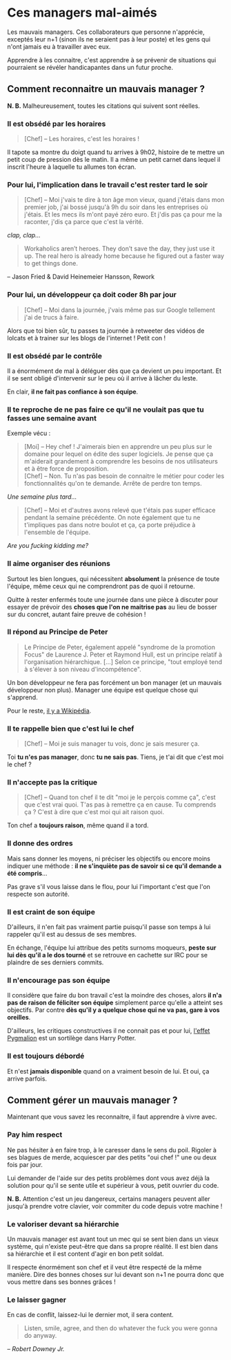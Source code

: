 # Ces managers mal-aimés

Les mauvais managers. Ces collaborateurs que personne n'apprécie, exceptés leur n+1 (sinon ils ne seraient pas à leur poste) et les gens qui n'ont jamais eu à travailler avec eux.

Apprendre à les connaitre, c'est apprendre à se prévenir de situations qui pourraient se révéler handicapantes dans un futur proche.

## Comment reconnaitre un mauvais manager ?

**N. B.** Malheureusement, toutes les citations qui suivent sont réelles.

### Il est obsédé par les horaires

> [Chef] – Les horaires, c'est les horaires !

Il tapote sa montre du doigt quand tu arrives à 9h02, histoire de te mettre un petit coup de pression dès le matin. Il a même un petit carnet dans lequel il inscrit l'heure à laquelle tu allumes ton écran.

### Pour lui, l'implication dans le travail c'est rester tard le soir

> [Chef] – Moi j'vais te dire à ton âge mon vieux, quand j'étais dans mon premier job, j'ai bossé jusqu'à 9h du soir dans les entreprises où j'étais. Et les mecs ils m'ont payé zéro euro. Et j'dis pas ça pour me la raconter, j'dis ça parce que c'est la vérité.

*clap, clap…*

> Workaholics aren’t heroes. They don’t save the day, they just use it up. The real hero is already home because he figured out a faster way to get things done.

– Jason Fried & David Heinemeier Hansson, Rework

### Pour lui, un développeur ça doit coder 8h par jour

> [Chef] – Moi dans la journée, j'vais même pas sur Google tellement j'ai de trucs à faire.

Alors que toi bien sûr, tu passes ta journée à retweeter des vidéos de lolcats et à trainer sur les blogs de l'internet ! Petit con !

### Il est obsédé par le contrôle

Il a énormément de mal à déléguer dès que ça devient un peu important. Et il se sent obligé d'intervenir sur le peu où il arrive à lâcher du leste.

En clair, **il ne fait pas confiance à son équipe**.

### Il te reproche de ne pas faire ce qu'il ne voulait pas que tu fasses une semaine avant

Exemple vécu :

> [Moi] – Hey chef ! J'aimerais bien en apprendre un peu plus sur le domaine pour lequel on édite des super logiciels. Je pense que ça m'aiderait grandement à comprendre les besoins de nos utilisateurs et à être force de proposition.  
> [Chef] – Non. Tu n'as pas besoin de connaitre le métier pour coder les fonctionnalités qu'on te demande. Arrête de perdre ton temps.

*Une semaine plus tard…*

> [Chef] – Moi et d'autres avons relevé que t'étais pas super efficace pendant la semaine précédente. On note également que tu ne t'impliques pas dans notre boulot et ça, ça porte préjudice à l'ensemble de l'équipe.

*Are you fucking kidding me?*

### Il aime organiser des réunions

Surtout les bien longues, qui nécessitent **absolument** la présence de toute l'équipe, même ceux qui ne comprendront pas de quoi il retourne.

Quitte à rester enfermés toute une journée dans une pièce à discuter pour essayer de prévoir des **choses que l'on ne maitrise pas** au lieu de bosser sur du concret, autant faire preuve de cohésion !

### Il répond au Principe de Peter

> Le Principe de Peter, également appelé "syndrome de la promotion Focus" de Laurence J. Peter et Raymond Hull, est un principe relatif à l'organisation hiérarchique. […]
Selon ce principe, "tout employé tend à s'élever à son niveau d'incompétence".

Un bon développeur ne fera pas forcément un bon manager (et un mauvais développeur non plus). Manager une équipe est quelque chose qui s'apprend.

Pour le reste, [il y a Wikipédia](http://fr.wikipedia.org/wiki/Principe_de_Peter).

### Il te rappelle bien que c'est lui le chef

> [Chef] – Moi je suis manager tu vois, donc je sais mesurer ça.

Toi **tu n'es pas manager**, donc **tu ne sais pas**. Tiens, je t'ai dit que c'est moi le chef ?

### Il n'accepte pas la critique

> [Chef] – Quand ton chef il te dit "moi je le perçois comme ça", c'est que c'est vrai quoi. T'as pas à remettre ça en cause. Tu comprends ça ? C'est à dire que c'est moi qui ait raison quoi.

Ton chef a **toujours raison**, même quand il a tord.

### Il donne des ordres

Mais sans donner les moyens, ni préciser les objectifs ou encore moins indiquer une méthode :  **il ne s'inquiète pas de savoir si ce qu'il demande a été compris**…

Pas grave s'il vous laisse dans le flou, pour lui l'important c'est que l'on respecte son autorité.

### Il est craint de son équipe

D'ailleurs, il n'en fait pas vraiment partie puisqu'il passe son temps à lui rappeler qu'il est au dessus de ses membres.

En échange, l'équipe lui attribue des petits surnoms moqueurs, **peste sur lui dès qu'il a le dos tourné** et se retrouve en cachette sur IRC pour se plaindre de ses derniers commits.

### Il n'encourage pas son équipe

Il considère que faire du bon travail c'est la moindre des choses, alors **il n'a pas de raison de féliciter son équipe** simplement parce qu'elle a atteint ses objectifs. Par contre **dès qu'il y a quelque chose qui ne va pas, gare à vos oreilles**.

D'ailleurs, les critiques constructives il ne connait pas et pour lui, [l'effet Pygmalion](http://fr.wikipedia.org/wiki/Effet_Pygmalion) est un sortilège dans Harry Potter.

### Il est toujours débordé

Et n'est **jamais disponible** quand on a vraiment besoin de lui. Et oui, ça arrive parfois.

## Comment gérer un mauvais manager ?

Maintenant que vous savez les reconnaitre, il faut apprendre à vivre avec.

### Pay him respect

Ne pas hésiter à en faire trop, à le caresser dans le sens du poil. Rigoler à ses blagues de merde, acquiescer par des petits "oui chef !" une ou deux fois par jour.

Lui demander de l'aide sur des petits problèmes dont vous avez déjà la solution pour qu'il se sente utile et supérieur à vous, petit ouvrier du code.

**N. B.** Attention c'est un jeu dangereux, certains managers peuvent aller jusqu'à prendre votre clavier, voir commiter du code depuis votre machine !

### Le valoriser devant sa hiérarchie

Un mauvais manager est avant tout un mec qui se sent bien dans un vieux système, qui n'existe peut-être que dans sa propre réalité. Il est bien dans sa hiérarchie et il est content d'agir en bon petit soldat.

Il respecte énormément son chef et il veut être respecté de la même manière. Dire des bonnes choses sur lui devant son n+1 ne pourra donc que vous mettre dans ses bonnes grâces !

### Le laisser gagner

En cas de conflit, laissez-lui le dernier mot, il sera content.

> Listen, smile, agree, and then do whatever the fuck you were gonna do anyway.

*– Robert Downey Jr.*
